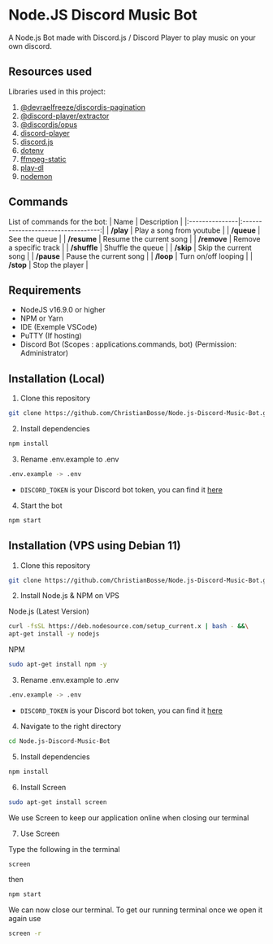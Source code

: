 # Node.JS Discord Music Bot

A Node.js Bot made with Discord.js / Discord Player to play music on your own discord.

## Resources used

Libraries used in this project:

1. [@devraelfreeze/discordjs-pagination](https://www.npmjs.com/package/@devraelfreeze/discordjs-pagination)
2. [@discord-player/extractor](https://www.npmjs.com/package/@discord-player/extractor)
3. [@discordjs/opus](https://www.npmjs.com/package/@discordjs/opus)
4. [discord-player](https://www.npmjs.com/package/discord-player)
5. [discord.js](https://www.npmjs.com/package/discord.js)
6. [dotenv](https://www.npmjs.com/package/dotenv)
7. [ffmpeg-static](https://www.npmjs.com/package/ffmpeg-static)
8. [play-dl](https://www.npmjs.com/package/play-dl)
9. [nodemon](https://www.npmjs.com/package/nodemon)

## Commands

List of commands for the bot:
| Name | Description |
|:---------------|:----------------------------------:|
| **/play** | Play a song from youtube |
| **/queue** | See the queue |
| **/resume** | Resume the current song |
| **/remove** | Remove a specific track |
| **/shuffle** | Shuffle the queue |
| **/skip** | Skip the current song |
| **/pause** | Pause the current song |
| **/loop** | Turn on/off looping |
| **/stop** | Stop the player |

## Requirements

-   NodeJS v16.9.0 or higher
-   NPM or Yarn
-   IDE (Exemple VSCode)
-   PuTTY (If hosting)
-   Discord Bot (Scopes : applications.commands, bot) (Permission: Administrator)

## Installation (Local)

1. Clone this repository

```sh
git clone https://github.com/ChristianBosse/Node.js-Discord-Music-Bot.git
```

2. Install dependencies

```sh
npm install
```

3. Rename .env.example to .env

```sh
.env.example -> .env
```

-   `DISCORD_TOKEN` is your Discord bot token, you can find it [here](https://discord.com/developers/applications)

4. Start the bot

```sh
npm start
```

## Installation (VPS using Debian 11)

1. Clone this repository

```sh
git clone https://github.com/ChristianBosse/Node.js-Discord-Music-Bot.git
```

2. Install Node.js & NPM on VPS

Node.js (Latest Version)

```sh
curl -fsSL https://deb.nodesource.com/setup_current.x | bash - &&\
apt-get install -y nodejs
```

NPM

```sh
sudo apt-get install npm -y
```

3. Rename .env.example to .env

```sh
.env.example -> .env
```

-   `DISCORD_TOKEN` is your Discord bot token, you can find it [here](https://discord.com/developers/applications)

4. Navigate to the right directory

```sh
cd Node.js-Discord-Music-Bot
```

5. Install dependencies

```sh
npm install
```

6. Install Screen

```sh
sudo apt-get install screen
```

We use Screen to keep our application online when closing our terminal

7. Use Screen

Type the following in the terminal

```sh
screen
```

then

```sh
npm start
```

We can now close our terminal. To get our running terminal once we open it again use

```sh
screen -r
```
